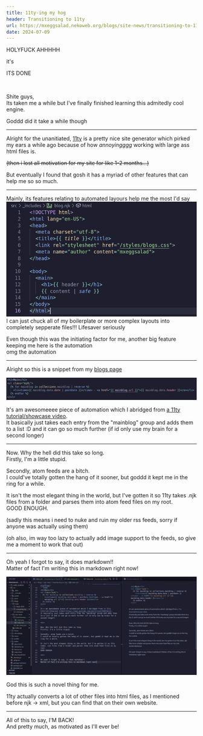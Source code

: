 ```yaml
---
title: 11ty-ing my hog
header: Transitioning to 11ty
url: https://mxeggsalad.nekoweb.org/blogs/site-news/transitioning-to-11ty
date: 2024-07-09
---
```

HOLYFUCK AHHHHH

it's  

ITS DONE

<br>

Shite guys,  
Its taken me a while but I've finally finished learning this admitedly cool engine.

Goddd did it take a while though

<hr>

Alright for the unanitiated, [11ty](https://11ty.dev) is a pretty nice site generator which pirked my ears a while ago because of how *annoyingggg* working with large ass html files is.

~~(then i lost all motivation for my site for like 1-2 months...)~~

But eventually I found that gosh it has a myriad of other features that can help me so so much.

<hr>

Mainly, its features relating to automated layours help me the most I'd say
![screenshot of html code outlining basic boilerplate functions, with some of their contents replaced with double curly braced ( {} ) variables](img1.png)
I can just chuck all of my boilerplate or more complex layouts into completely sepperate files!!! Lifesaver seriously

Even though this was the initiating factor for me, another big feature keeping me here is the automation  
omg the automation

<hr>

Alright so this is a snippet from my [blogs page](https://mxeggsalad.nekoweb.org/blogs) 

<img src="img2.png" alt="im so sorry, id add this to the alt text but 11ty keeps FUCKING interpreting it. and idk how to fix that sorry blind people. uhh, its just this cool little script function and does as described bellow">

It's am awesomeeee piece of automation which I abridged from [a 11ty tutorial/showcase video](https://www.youtube.com/watch?v=kzf9A9tkkl4).  
It basically just takes each entry from the "mainblog" group and adds them to a list :D and it can go so much further (if id only use my brain for a second longer)

<hr>

Now. Why the hell did this take so long.  
Firstly, I'm a little stupid.

Secondly, atom feeds are a bitch.  
I could've totally gotten the hang of it sooner, but goddd it kept me in the ring for a while.

It isn't the most elegant thing in the world, but I've gotten it so 11ty takes .njk files from a folder and parses them into atom feed files on my root.   
GOOD ENOUGH.

(sadly this means i need to nuke and ruin my older rss feeds, sorry if anyone was actually using them)

(oh also, im way too lazy to actually add image support to the feeds, so give me a moment to work that out)

<hr>

Oh yeah I forgot to say, it does markdown!!  
Matter of fact I'm writing this in markdown right now!

<img src="./img3.png" alt="Screenshot of code editer, showing me writing this document that you are currently reading, in markdown">

God this is such a novel thing for me.

11ty actually converts a lot of other files into html files, as I mentioned before njk -> xml, but you can find that on their own website.

<hr>

All of this to say, I'M BACK!  
And pretty much, as motivated as I'll ever be!
